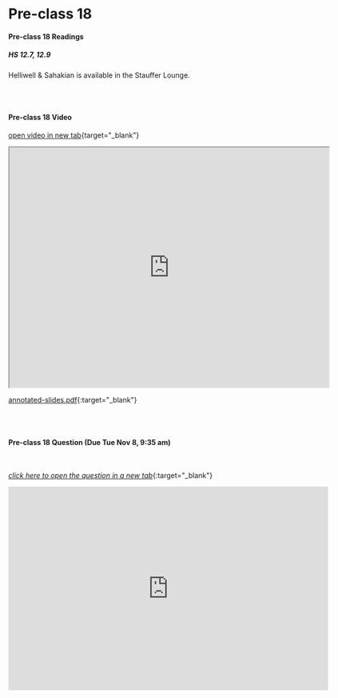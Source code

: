 # Pre-class 18

#### Pre-class 18 Readings

##### HS 12.7, 12.9

Helliwell & Sahakian is available in the Stauffer Lounge.  


<br>
<br>

#### Pre-class 18 Video
[open video in new tab](https://drive.google.com/file/d/1978i_obH1x49EJc3mPhZntOj0T2z9in-){target="_blank"}
<iframe src="https://drive.google.com/file/d/1978i_obH1x49EJc3mPhZntOj0T2z9in-/preview" width="640" height="480" allowfullscreen>Loading…
</iframe>

[annotated-slides.pdf](https://drive.google.com/file/d/1AN8ZljTGU3ynK8Q2Er9bL4OX0JB_BeRn/view?usp=sharing){:target="_blank"}

<br>
<br>

#### Pre-class 18 Question (Due Tue Nov 8, 9:35 am)

<br>

[*click here to open the question in a new tab*](https://forms.gle/UnVPspi7mXMpqN3q7){:target="_blank"}

<iframe src="https://docs.google.com/forms/d/e/1FAIpQLSf6M-tHA5M_a7sbyDyn7fnka57qphOhO_XEwMzlmlt9mWirpQ/viewform?embedded=true" width="640" height="407" frameborder="0" marginheight="0" marginwidth="0">Loading…
</iframe>